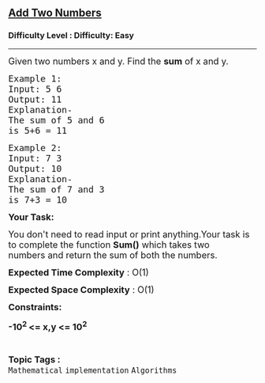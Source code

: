 <h2><a href="https://www.geeksforgeeks.org/problems/add-two-numbers-1628835901/1?page=1&sortBy=accuracy">Add Two Numbers</a></h2><h3>Difficulty Level : Difficulty: Easy</h3><hr><div class="problems_problem_content__Xm_eO"><p><span style="font-size:18px">Given two numbers x and y. Find the <strong>sum</strong> of x and y.</span></p>

<pre><span style="font-size:18px">Example 1:
Input: 5 6
Output: 11
Explanation-
The sum of 5 and 6
is 5+6 = 11</span></pre>

<pre><span style="font-size:18px">Example 2:
Input: 7 3
Output: 10
Explanation-
The sum of 7 and 3 
is 7+3 = 10</span></pre>

<p><strong><span style="font-size:18px">Your Task:</span></strong></p>

<p><span style="font-size:18px">You don't need to read input or print anything.Your task&nbsp;is to complete the function <strong>Sum()</strong>&nbsp;which takes two numbers&nbsp;and return the sum of both the numbers.</span></p>

<p><span style="font-size:18px"><strong>Expected Time Complexity</strong> : O(1)</span></p>

<p><span style="font-size:18px"><strong>Expected Space Complexity</strong> : O(1)</span></p>

<p><span style="font-size:18px"><strong>Constraints:</strong></span></p>

<p><span style="font-size:18px"><strong>-10<sup>2 </sup>&lt;= x,y &lt;= 10<sup>2</sup></strong></span></p>
</div><br><p><span style=font-size:18px><strong>Topic Tags : </strong><br><code>Mathematical</code>&nbsp;<code>implementation</code>&nbsp;<code>Algorithms</code>&nbsp;